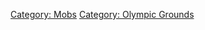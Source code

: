 [Category: Mobs](Category:_Mobs "wikilink") [Category: Olympic
Grounds](Category:_Olympic_Grounds "wikilink")
